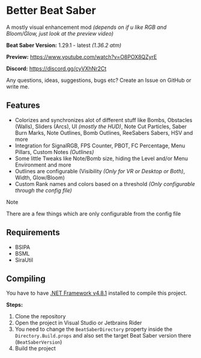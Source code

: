 # Better Beat Saber

A mostly visual enhancement mod *(depends on if u like RGB and Bloom/Glow, just look at the preview video)*

**Beat Saber Version:** 1.29.1 - latest *(1.36.2 atm)*

**Preview:** https://www.youtube.com/watch?v=O8POX8QZyrE

**Discord:** https://discord.gg/cyVXhNr2Ct

Any questions, ideas, suggestions, bugs etc? Create an Issue on GitHub or write me.

## Features
- Colorizes and synchronizes alot of different stuff like Bombs, Obstacles (Walls), Sliders (Arcs), UI *(mostly the HUD)*, Note Cut Particles, Saber Burn Marks, Note Outlines, Bomb Outlines, ReeSabers Sabers, HSV and more
- Integration for SignalRGB, FPS Counter, PBOT, FC Percentage, Menu Pillars, Custom Notes *(Outlines)*
- Some little Tweaks like Note/Bomb size, hiding the Level and/or Menu Environment and more
- Outlines are configurable (Visibility *(Only for VR or Desktop or Both)*, Width, Glow/Bloom)
- Custom Rank names and colors based on a threshold *(Only configurable through the config file)*

> [!NOTE]
> There are a few things which are only configurable from the config file

## Requirements
- BSIPA
- BSML
- SiraUtil

## Compiling

You have to have [.NET Framework v4.8.1](https://dotnet.microsoft.com/en-us/download/dotnet-framework) installed to compile this project.

**Steps:**

1. Clone the repository
2. Open the project in Visual Studio or Jetbrains Rider
3. You need to change the `BeatSaberDirectory` property inside the `Directory.Build.props` and also set the target Beat Saber version there (`BeatSaberVersion`)
4. Build the project